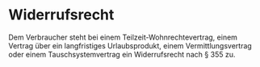 # Widerrufsrecht

Dem Verbraucher steht bei einem Teilzeit\-Wohnrechtevertrag, einem Vertrag über ein langfristiges Urlaubsprodukt, einem Vermittlungsvertrag oder einem Tauschsystemvertrag ein Widerrufsrecht nach § 355 zu. 

